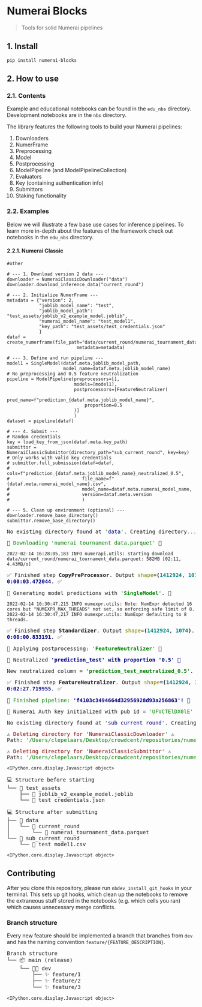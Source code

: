 # Numerai Blocks
> Tools for solid Numerai pipelines


## 1. Install

`pip install numerai-blocks`

## 2. How to use

### 2.1. Contents

Example and educational notebooks can be found in the `edu_nbs` directory. Development notebooks are in the `nbs` directory.

The library features the following tools to build your Numerai pipelines:

1. Downloaders
2. NumerFrame
3. Preprocessing
4. Model
5. Postprocessing
6. ModelPipeline (and ModelPipelineCollection)
7. Evaluators
8. Key (containing authentication info)
9. Submittors
10. Staking functionality

### 2.2. Examples

Below we will illustrate a few base use cases for inference pipelines. To learn more in-depth about the features of the framework check out notebooks in the `edu_nbs` directory.

#### 2.2.1. Numerai Classic

```
#other

# --- 1. Download version 2 data ---
downloader = NumeraiClassicDownloader("data")
downloader.download_inference_data("current_round")

# --- 2. Initialize NumerFrame ---
metadata = {"version": 2,
            "joblib_model_name": "test",
            "joblib_model_path": "test_assets/joblib_v2_example_model.joblib",
            "numerai_model_name": "test_model1",
            "key_path": "test_assets/test_credentials.json"
            }
dataf = create_numerframe(file_path="data/current_round/numerai_tournament_data.parquet",
                          metadata=metadata)

# --- 3. Define and run pipeline ---
model1 = SingleModel(dataf.meta.joblib_model_path,
                     model_name=dataf.meta.joblib_model_name)
# No preprocessing and 0.5 feature neutralization
pipeline = ModelPipeline(preprocessors=[],
                         models=[model1],
                         postprocessors=[FeatureNeutralizer(
                             pred_name=f"prediction_{dataf.meta.joblib_model_name}",
                             proportion=0.5
                         )]
                         )
dataset = pipeline(dataf)

# --- 4. Submit ---
# Random credentials
key = load_key_from_json(dataf.meta.key_path)
submittor = NumeraiClassicSubmittor(directory_path="sub_current_round", key=key)
# Only works with valid key credentials
# submittor.full_submission(dataf=dataf,
#                           cols=f"prediction_{dataf.meta.joblib_model_name}_neutralized_0.5",
#                           file_name=f"{dataf.meta.numerai_model_name}.csv",
#                           model_name=dataf.meta.numerai_model_name,
#                           version=dataf.meta.version
#                           )

# --- 5. Clean up environment (optional) ---
downloader.remove_base_directory()
submittor.remove_base_directory()
```


<pre style="white-space:pre;overflow-x:auto;line-height:normal;font-family:Menlo,'DejaVu Sans Mono',consolas,'Courier New',monospace">No existing directory found at <span style="color: #008000; text-decoration-color: #008000">'</span><span style="color: #000080; text-decoration-color: #000080">data</span><span style="color: #008000; text-decoration-color: #008000">'</span>. Creating directory<span style="color: #808000; text-decoration-color: #808000">...</span>
</pre>




<pre style="white-space:pre;overflow-x:auto;line-height:normal;font-family:Menlo,'DejaVu Sans Mono',consolas,'Courier New',monospace">📁 <span style="color: #008000; text-decoration-color: #008000">Downloading</span> <span style="color: #008000; text-decoration-color: #008000">'numerai_tournament_data.parquet'</span> 📁
</pre>



    2022-02-14 16:28:05,183 INFO numerapi.utils: starting download
    data/current_round/numerai_tournament_data.parquet: 582MB [02:11, 4.43MB/s]                             



<pre style="white-space:pre;overflow-x:auto;line-height:normal;font-family:Menlo,'DejaVu Sans Mono',consolas,'Courier New',monospace">✅ Finished step <span style="font-weight: bold">CopyPreProcessor</span>. Output <span style="color: #808000; text-decoration-color: #808000">shape</span>=<span style="font-weight: bold">(</span><span style="color: #008080; text-decoration-color: #008080; font-weight: bold">1412924</span>, <span style="color: #008080; text-decoration-color: #008080; font-weight: bold">1073</span><span style="font-weight: bold">)</span>. Time taken for step: 
<span style="color: #000080; text-decoration-color: #000080; font-weight: bold">0:00:03</span><span style="color: #000080; text-decoration-color: #000080">.</span><span style="color: #000080; text-decoration-color: #000080; font-weight: bold">472044</span>. ✅
</pre>




<pre style="white-space:pre;overflow-x:auto;line-height:normal;font-family:Menlo,'DejaVu Sans Mono',consolas,'Courier New',monospace">🤖 Generating model predictions with <span style="color: #008000; text-decoration-color: #008000">'</span><span style="color: #008000; text-decoration-color: #008000; font-weight: bold">SingleModel</span><span style="color: #008000; text-decoration-color: #008000">'</span>. 🤖
</pre>



    2022-02-14 16:30:47,215 INFO numexpr.utils: Note: NumExpr detected 16 cores but "NUMEXPR_MAX_THREADS" not set, so enforcing safe limit of 8.
    2022-02-14 16:30:47,217 INFO numexpr.utils: NumExpr defaulting to 8 threads.



<pre style="white-space:pre;overflow-x:auto;line-height:normal;font-family:Menlo,'DejaVu Sans Mono',consolas,'Courier New',monospace">✅ Finished step <span style="font-weight: bold">Standardizer</span>. Output <span style="color: #808000; text-decoration-color: #808000">shape</span>=<span style="font-weight: bold">(</span><span style="color: #008080; text-decoration-color: #008080; font-weight: bold">1412924</span>, <span style="color: #008080; text-decoration-color: #008080; font-weight: bold">1074</span><span style="font-weight: bold">)</span>. Time taken for step: 
<span style="color: #000080; text-decoration-color: #000080; font-weight: bold">0:00:00</span><span style="color: #000080; text-decoration-color: #000080">.</span><span style="color: #000080; text-decoration-color: #000080; font-weight: bold">833191</span>. ✅
</pre>




<pre style="white-space:pre;overflow-x:auto;line-height:normal;font-family:Menlo,'DejaVu Sans Mono',consolas,'Courier New',monospace">🚧 Applying postprocessing: <span style="color: #008000; text-decoration-color: #008000">'</span><span style="color: #008000; text-decoration-color: #008000; font-weight: bold">FeatureNeutralizer</span><span style="color: #008000; text-decoration-color: #008000">'</span> 🚧
</pre>




<pre style="white-space:pre;overflow-x:auto;line-height:normal;font-family:Menlo,'DejaVu Sans Mono',consolas,'Courier New',monospace">🤖 Neutralized <span style="color: #000080; text-decoration-color: #000080; font-weight: bold">'prediction_test'</span><span style="color: #000080; text-decoration-color: #000080; font-weight: bold"> with proportion </span><span style="color: #000080; text-decoration-color: #000080; font-weight: bold">'0.5'</span><span style="color: #000080; text-decoration-color: #000080; font-weight: bold"> 🤖</span>
</pre>




<pre style="white-space:pre;overflow-x:auto;line-height:normal;font-family:Menlo,'DejaVu Sans Mono',consolas,'Courier New',monospace">New neutralized column = <span style="color: #008000; text-decoration-color: #008000; font-weight: bold">'prediction_test_neutralized_0.5'</span>.
</pre>




<pre style="white-space:pre;overflow-x:auto;line-height:normal;font-family:Menlo,'DejaVu Sans Mono',consolas,'Courier New',monospace">✅ Finished step <span style="font-weight: bold">FeatureNeutralizer</span>. Output <span style="color: #808000; text-decoration-color: #808000">shape</span>=<span style="font-weight: bold">(</span><span style="color: #008080; text-decoration-color: #008080; font-weight: bold">1412924</span>, <span style="color: #008080; text-decoration-color: #008080; font-weight: bold">1075</span><span style="font-weight: bold">)</span>. Time taken for step: 
<span style="color: #000080; text-decoration-color: #000080; font-weight: bold">0:02:27</span><span style="color: #000080; text-decoration-color: #000080">.</span><span style="color: #000080; text-decoration-color: #000080; font-weight: bold">719955</span>. ✅
</pre>




<pre style="white-space:pre;overflow-x:auto;line-height:normal;font-family:Menlo,'DejaVu Sans Mono',consolas,'Courier New',monospace">🏁 <span style="color: #008000; text-decoration-color: #008000">Finished pipeline: </span><span style="color: #000080; text-decoration-color: #000080; font-weight: bold">'f4103c3494664d32956928d93a256863'</span><span style="color: #000080; text-decoration-color: #000080; font-weight: bold">! 🏁</span>
</pre>




<pre style="white-space:pre;overflow-x:auto;line-height:normal;font-family:Menlo,'DejaVu Sans Mono',consolas,'Courier New',monospace">🔑 Numerai Auth key initialized with pub_id = <span style="color: #008000; text-decoration-color: #008000">'UFVCTElDX0lE'</span> 🔑
</pre>




<pre style="white-space:pre;overflow-x:auto;line-height:normal;font-family:Menlo,'DejaVu Sans Mono',consolas,'Courier New',monospace">No existing directory found at <span style="color: #008000; text-decoration-color: #008000">'</span><span style="color: #000080; text-decoration-color: #000080">sub_current_round</span><span style="color: #008000; text-decoration-color: #008000">'</span>. Creating directory<span style="color: #808000; text-decoration-color: #808000">...</span>
</pre>




<pre style="white-space:pre;overflow-x:auto;line-height:normal;font-family:Menlo,'DejaVu Sans Mono',consolas,'Courier New',monospace">⚠ <span style="color: #800000; text-decoration-color: #800000">Deleting directory for </span><span style="color: #800000; text-decoration-color: #800000">'NumeraiClassicDownloader</span><span style="color: #008000; text-decoration-color: #008000">'</span> ⚠
Path: <span style="color: #008000; text-decoration-color: #008000">'/Users/clepelaars/Desktop/crowdcent/repositories/numerai-blocks/nbs/data'</span>
</pre>




<pre style="white-space:pre;overflow-x:auto;line-height:normal;font-family:Menlo,'DejaVu Sans Mono',consolas,'Courier New',monospace">⚠ <span style="color: #800000; text-decoration-color: #800000">Deleting directory for </span><span style="color: #800000; text-decoration-color: #800000">'NumeraiClassicSubmittor</span><span style="color: #008000; text-decoration-color: #008000">'</span> ⚠
Path: <span style="color: #008000; text-decoration-color: #008000">'/Users/clepelaars/Desktop/crowdcent/repositories/numerai-blocks/nbs/sub_current_round'</span>
</pre>




    <IPython.core.display.Javascript object>



<pre style="white-space:pre;overflow-x:auto;line-height:normal;font-family:Menlo,'DejaVu Sans Mono',consolas,'Courier New',monospace">💻 Structure before starting                                                                        
<span style="color: #808080; text-decoration-color: #808080">┗━━ </span>📁 test_assets                                                                                  
<span style="color: #808080; text-decoration-color: #808080">    ┣━━ </span>📄 joblib_v2_example_model.joblib                                                           
<span style="color: #808080; text-decoration-color: #808080">    ┗━━ </span>📄 test_credentials.json                                                                    
</pre>




<pre style="white-space:pre;overflow-x:auto;line-height:normal;font-family:Menlo,'DejaVu Sans Mono',consolas,'Courier New',monospace">💻 Structure after submitting                                                                       
<span style="color: #808080; text-decoration-color: #808080">┣━━ </span>📁 data                                                                                         
<span style="color: #808080; text-decoration-color: #808080">┃   ┗━━ </span>📁 current_round                                                                            
<span style="color: #808080; text-decoration-color: #808080">┃       ┗━━ </span>📄 numerai_tournament_data.parquet                                                      
<span style="color: #808080; text-decoration-color: #808080">┗━━ </span>📁 sub_current_round                                                                            
<span style="color: #808080; text-decoration-color: #808080">    ┗━━ </span>📄 test_model1.csv                                                                          
</pre>




    <IPython.core.display.Javascript object>


## Contributing

After you clone this repository, please run `nbdev_install_git_hooks` in your terminal. This sets up git hooks, which clean up the notebooks to remove the extraneous stuff stored in the notebooks (e.g. which cells you ran) which causes unnecessary merge conflicts.

### Branch structure


Every new feature should be implemented a branch that branches from `dev` and has the naming convention `feature/{FEATURE_DESCRIPTION}`.


<pre style="white-space:pre;overflow-x:auto;line-height:normal;font-family:Menlo,'DejaVu Sans Mono',consolas,'Courier New',monospace">Branch structure                                                                                    
<span style="color: #808080; text-decoration-color: #808080">┗━━ </span>📦 main (release)                                                                               
<span style="color: #808080; text-decoration-color: #808080">    ┗━━ </span>👨‍💻 dev                                                                                    
<span style="color: #808080; text-decoration-color: #808080">        ┣━━ </span>✨ feature/1                                                                            
<span style="color: #808080; text-decoration-color: #808080">        ┣━━ </span>✨ feature/2                                                                            
<span style="color: #808080; text-decoration-color: #808080">        ┗━━ </span>✨ feature/3                                                                            
</pre>




    <IPython.core.display.Javascript object>

